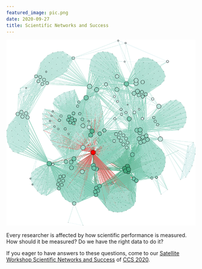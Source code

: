 ```yaml
---
featured_image: pic.png
date: 2020-09-27
title: Scientific Networks and Success
---
```


![nets](pic.png)

Every researcher is affected by how scientific performance is measured. How should it be measured? Do we have the right data to do it?

If you eager to have answers to these questions, come to our [Satellite Workshop Scientific Networks and Success](https://www.success-in.science/) of [CCS 2020](http://ccs2020.web.auth.gr/).
